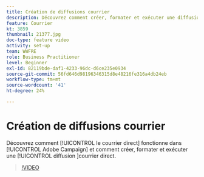 ```yaml
---
title: Création de diffusions courrier
description: Découvrez comment créer, formater et exécuter une diffusion de messagerie directe.
feature: Courrier
kt: 3859
thumbnail: 21377.jpg
doc-type: feature video
activity: set-up
team: WWFRE
role: Business Practitioner
level: Beginner
exl-id: 82119bde-daf1-4233-96dc-d6ce235e0934
source-git-commit: 56fd646d98196346315d8e48216fe316a4db24eb
workflow-type: tm+mt
source-wordcount: '41'
ht-degree: 24%

---
```


# Création de diffusions courrier

Découvrez comment [!UICONTROL le courrier direct] fonctionne dans [!UICONTROL Adobe Campaign] et comment créer, formater et exécuter une [!UICONTROL diffusion ]courrier direct.

>[!VIDEO](https://video.tv.adobe.com/v/21377?quality=12)

